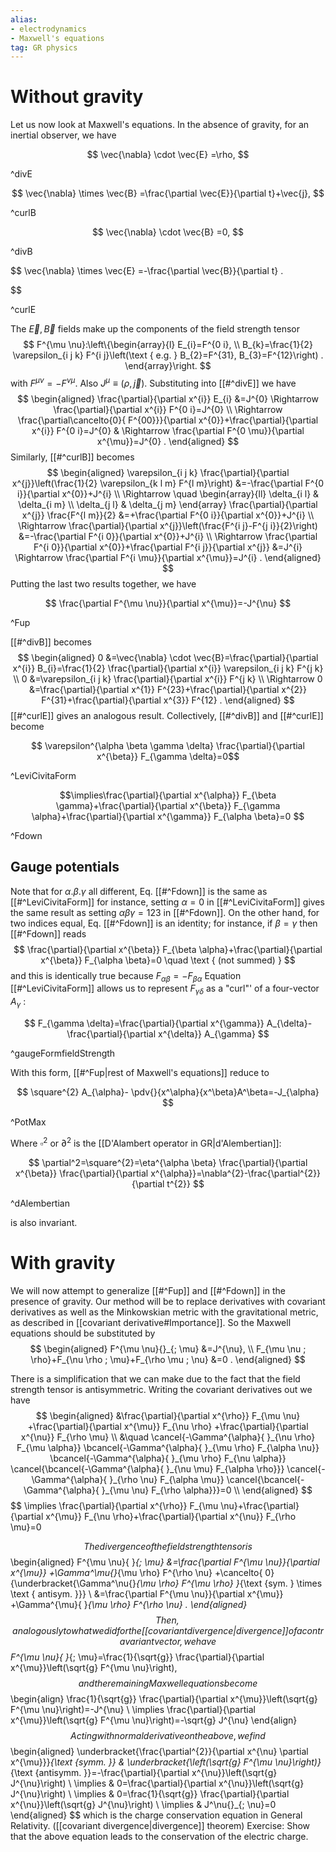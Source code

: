 ```yaml
---
alias:
- electrodynamics
- Maxwell's equations
tag: GR physics
---
```



# Without gravity
Let us now look at Maxwell's equations.
In the absence of gravity, for an inertial observer, we have


$$
\vec{\nabla} \cdot \vec{E} =\rho, 
$$

^divE

$$
\vec{\nabla} \times \vec{B} =\frac{\partial \vec{E}}{\partial t}+\vec{j}, 
$$

^curlB

$$
\vec{\nabla} \cdot \vec{B} =0, 
$$

^divB

$$
\vec{\nabla} \times \vec{E} =-\frac{\partial \vec{B}}{\partial t} .

$$

^curlE

The $\vec{E}, \vec{B}$ fields make up the components of the field strength tensor
$$
F^{\mu \nu}:\left\{\begin{array}{l}
E_{i}=F^{0 i}, \\
B_{k}=\frac{1}{2} \varepsilon_{i j k} F^{i j}\left(\text { e.g. } B_{2}=F^{31}, B_{3}=F^{12}\right) .
\end{array}\right.
$$
with $F^{\mu \nu}=-F^{\nu \mu}$. Also $J^{\mu} \equiv(\rho, \vec{j})$. Substituting into [[#^divE]] we have
$$
\begin{aligned}
\frac{\partial}{\partial x^{i}} E_{i} &=J^{0} \Rightarrow \frac{\partial}{\partial x^{i}} F^{0 i}=J^{0} \\
\Rightarrow \frac{\partial\cancelto{0}{ F^{00}}}{\partial x^{0}}+\frac{\partial}{\partial x^{i}} F^{0 i}=J^{0} & \Rightarrow \frac{\partial F^{0 \mu}}{\partial x^{\mu}}=J^{0} .
\end{aligned}
$$
Similarly, [[#^curlB]] becomes
$$
\begin{aligned}
\varepsilon_{i j k} \frac{\partial}{\partial x^{j}}\left(\frac{1}{2} \varepsilon_{k l m} F^{l m}\right) &=-\frac{\partial F^{0 i}}{\partial x^{0}}+J^{i} \\
\Rightarrow \quad \begin{array}{ll}
\delta_{i l} & \delta_{i m} \\
\delta_{j l} & \delta_{j m}
\end{array} \frac{\partial}{\partial x^{j}} \frac{F^{l m}}{2} &=+\frac{\partial F^{0 i}}{\partial x^{0}}+J^{i} \\
\Rightarrow \frac{\partial}{\partial x^{j}}\left(\frac{F^{i j}-F^{j i}}{2}\right) &=-\frac{\partial F^{i 0}}{\partial x^{0}}+J^{i} \\
\Rightarrow \frac{\partial F^{i 0}}{\partial x^{0}}+\frac{\partial F^{i j}}{\partial x^{j}} &=J^{i} \Rightarrow \frac{\partial F^{i \mu}}{\partial x^{\mu}}=J^{i} .
\end{aligned}
$$
Putting the last two results together, we have

$$
\frac{\partial F^{\mu \nu}}{\partial x^{\mu}}=-J^{\nu}
$$

^Fup

[[#^divB]] becomes
$$
\begin{aligned}
0 &=\vec{\nabla} \cdot \vec{B}=\frac{\partial}{\partial x^{i}} B_{i}=\frac{1}{2} \frac{\partial}{\partial x^{i}} \varepsilon_{i j k} F^{j k} \\
0 &=\varepsilon_{i j k} \frac{\partial}{\partial x^{i}} F^{j k} \\
\Rightarrow 0 &=\frac{\partial}{\partial x^{1}} F^{23}+\frac{\partial}{\partial x^{2}} F^{31}+\frac{\partial}{\partial x^{3}} F^{12} .
\end{aligned}
$$
[[#^curlE]] gives an analogous result. Collectively, [[#^divB]] and [[#^curlE]] become

$$
\varepsilon^{\alpha \beta \gamma \delta} \frac{\partial}{\partial x^{\beta}} F_{\gamma \delta}=0$$

^LeviCivitaForm

$$\implies\frac{\partial}{\partial x^{\alpha}} F_{\beta \gamma}+\frac{\partial}{\partial x^{\beta}} F_{\gamma \alpha}+\frac{\partial}{\partial x^{\gamma}} F_{\alpha \beta}=0
$$

^Fdown

## Gauge potentials

Note that for $\alpha . \beta . \gamma$ all different, Eq. [[#^Fdown]] is the same as [[#^LeviCivitaForm]] for instance, setting $\alpha=0$ in [[#^LeviCivitaForm]] gives the same result as setting $\alpha \beta \gamma=123$ in [[#^Fdown]]. On the other hand, for two indices equal, Eq. [[#^Fdown]] is an identity; for instance, if $\beta=\gamma$ then [[#^Fdown]] reads
$$
\frac{\partial}{\partial x^{\beta}} F_{\beta \alpha}+\frac{\partial}{\partial x^{\beta}} F_{\alpha \beta}=0 \quad \text { (not summed) }
$$
and this is identically true because $F_{\alpha \beta}=-F_{\beta \alpha}$
Equation [[#^LeviCivitaForm]] allows us to represent $F_{\gamma \delta}$ as a "curl"' of a four-vector $A_{\gamma}$ :


$$
F_{\gamma \delta}=\frac{\partial}{\partial x^{\gamma}} A_{\delta}-\frac{\partial}{\partial x^{\delta}} A_{\gamma}
$$

^gaugeFormfieldStrength

With this form, [[#^Fup|rest of Maxwell's equations]]  reduce to

$$
\square^{2} A_{\alpha}- \pdv{}{x^\alpha}{x^\beta}A^\beta=-J_{\alpha}
$$

^PotMax

Where $\square^2$ or $\partial^2$ is the [[D'Alambert operator in GR|d'Alembertian]]:

$$
\partial^2=\square^{2}=\eta^{\alpha \beta} \frac{\partial}{\partial x^{\beta}} \frac{\partial}{\partial x^{\alpha}}=\nabla^{2}-\frac{\partial^{2}}{\partial t^{2}}
$$

^dAlembertian

is also invariant.


# With gravity
We will now attempt to generalize [[#^Fup]] and [[#^Fdown]] in the presence of gravity. Our method will be to replace derivatives with covariant derivatives as well as the Minkowskian metric with the gravitational metric, as described in [[covariant derivative#Importance]]. So the Maxwell equations should be substituted by
$$
\begin{aligned}
F^{\mu \nu}{}_{; \mu} &=J^{\nu}, \\
F_{\mu \nu ; \rho}+F_{\nu \rho ; \mu}+F_{\rho \mu ; \nu} &=0 .
\end{aligned}
$$

There is a simplification that we can make due to the fact that the field strength tensor is antisymmetric. Writing the covariant derivatives out we have
$$
\begin{aligned}
&\frac{\partial}{\partial x^{\rho}} F_{\mu \nu}
+\frac{\partial}{\partial x^{\mu}} F_{\nu \rho}
+\frac{\partial}{\partial x^{\nu}} F_{\rho \mu} \\
&\quad
\cancel{-\Gamma^{\alpha}{ }_{\nu \rho} F_{\mu \alpha}}
\bcancel{-\Gamma^{\alpha}{ }_{\mu \rho} F_{\alpha \nu}}
\bcancel{-\Gamma^{\alpha}{ }_{\mu \rho} F_{\nu \alpha}}
\cancel{\bcancel{-\Gamma^{\alpha}{ }_{\nu \mu} F_{\alpha \rho}}}
\cancel{-\Gamma^{\alpha}{ }_{\rho \nu} F_{\alpha \mu}}
\cancel{\bcancel{-\Gamma^{\alpha}{ }_{\mu \nu} F_{\rho \alpha}}}=0 \\
\end{aligned}
$$
$$
\implies \frac{\partial}{\partial x^{\rho}} F_{\mu \nu}+\frac{\partial}{\partial x^{\mu}} F_{\nu \rho}+\frac{\partial}{\partial x^{\nu}} F_{\rho \mu}=0

$$
The divergence of the field strength tensor is
$$
\begin{aligned}
F^{\mu \nu}{ }_{; \mu} &=\frac{\partial F^{\mu \nu}}{\partial x^{\mu}}
+\Gamma^\mu{}_{\mu \rho} F^{\rho \nu}
+\cancelto{ 0}{\underbracket{\Gamma^\nu{}_{\mu \rho} F^{\mu  \rho} }_{\text {sym. } \times \text { antisym. }}} \\
&=\frac{\partial F^{\mu \nu}}{\partial x^{\mu}}
+\Gamma^{\mu}{ }_{\mu \rho} F^{\rho \nu} .
\end{aligned}
$$
Then, analogously to what we did for the [[covariant divergence|divergence]] of a contravariant vector, we have
$$
F^{\mu \nu}{ }_{; \mu}=\frac{1}{\sqrt{g}} \frac{\partial}{\partial x^{\mu}}\left(\sqrt{g} F^{\mu \nu}\right),
$$
and the remaining Maxwell equations become
$$
\begin{align}
 \frac{1}{\sqrt{g}} \frac{\partial}{\partial x^{\mu}}\left(\sqrt{g} F^{\mu \nu}\right)=-J^{\nu} \\
\implies \frac{\partial}{\partial x^{\mu}}\left(\sqrt{g} F^{\mu \nu}\right)=-\sqrt{g} J^{\nu}
\end{align}
$$
Acting with normal derivative on the above, we find
$$
\begin{aligned}
\underbracket{\frac{\partial^{2}}{\partial x^{\nu} \partial x^{\mu}}}_{\text {symm. }} & \underbracket{\left(\sqrt{g} F^{\mu \nu}\right)}_{\text {antisymm. }}=-\frac{\partial}{\partial x^{\nu}}\left(\sqrt{g} J^{\nu}\right) \\
\implies & 0=\frac{\partial}{\partial x^{\nu}}\left(\sqrt{g} J^{\nu}\right) \\
\implies & 0=\frac{1}{\sqrt{g}} \frac{\partial}{\partial x^{\nu}}\left(\sqrt{g} J^{\nu}\right) \\
\implies & J^\nu{}_{; \nu}=0
\end{aligned}
$$
which is the charge conservation equation in General Relativity. ([[covariant divergence|divergence]] theorem)
Exercise: Show that the above equation leads to the conservation of the electric charge.


